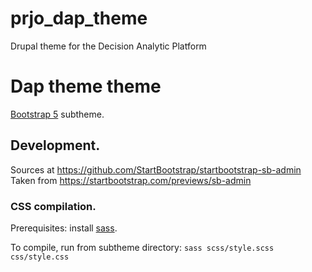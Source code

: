 # prjo_dap_theme
Drupal theme for the Decision Analytic Platform

# Dap theme theme

[Bootstrap 5](https://www.drupal.org/project/bootstrap5) subtheme.

## Development.
Sources at https://github.com/StartBootstrap/startbootstrap-sb-admin
Taken from https://startbootstrap.com/previews/sb-admin

### CSS compilation.

Prerequisites: install [sass](https://sass-lang.com/install).

To compile, run from subtheme directory: `sass scss/style.scss css/style.css`
